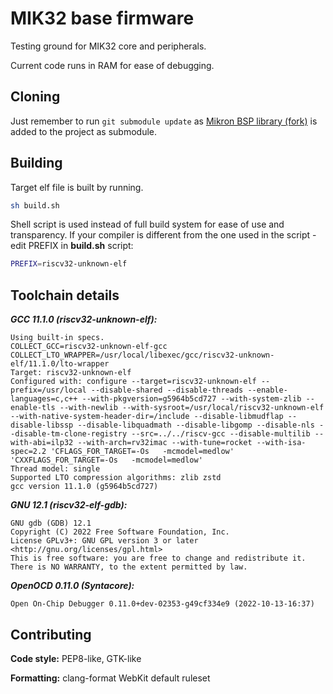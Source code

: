 # MIK32 base firmware

Testing ground for MIK32 core and peripherals.

Current code runs in RAM for ease of debugging.

## Cloning

Just remember to run ```git submodule update``` as [Mikron BSP library (fork)](https://github.com/kefir/mik32-shared/tree/develop) is added to the project as submodule.

## Building

Target elf file is built by running.

```bash
sh build.sh
```

Shell script is used instead of full build system for ease of use and transparency.
If your compiler is different from the one used in the script - edit PREFIX in **build.sh** script:

```bash
PREFIX=riscv32-unknown-elf
```

## Toolchain details

***GCC 11.1.0 (riscv32-unknown-elf):***
```
Using built-in specs.
COLLECT_GCC=riscv32-unknown-elf-gcc
COLLECT_LTO_WRAPPER=/usr/local/libexec/gcc/riscv32-unknown-elf/11.1.0/lto-wrapper
Target: riscv32-unknown-elf
Configured with: configure --target=riscv32-unknown-elf --prefix=/usr/local --disable-shared --disable-threads --enable-languages=c,c++ --with-pkgversion=g5964b5cd727 --with-system-zlib --enable-tls --with-newlib --with-sysroot=/usr/local/riscv32-unknown-elf --with-native-system-header-dir=/include --disable-libmudflap --disable-libssp --disable-libquadmath --disable-libgomp --disable-nls --disable-tm-clone-registry --src=../../riscv-gcc --disable-multilib --with-abi=ilp32 --with-arch=rv32imac --with-tune=rocket --with-isa-spec=2.2 'CFLAGS_FOR_TARGET=-Os   -mcmodel=medlow' 'CXXFLAGS_FOR_TARGET=-Os   -mcmodel=medlow'
Thread model: single
Supported LTO compression algorithms: zlib zstd
gcc version 11.1.0 (g5964b5cd727)
```

***GNU 12.1 (riscv32-elf-gdb):***
```
GNU gdb (GDB) 12.1
Copyright (C) 2022 Free Software Foundation, Inc.
License GPLv3+: GNU GPL version 3 or later <http://gnu.org/licenses/gpl.html>
This is free software: you are free to change and redistribute it.
There is NO WARRANTY, to the extent permitted by law.
```
***OpenOCD 0.11.0 (Syntacore):***
```
Open On-Chip Debugger 0.11.0+dev-02353-g49cf334e9 (2022-10-13-16:37)
```

## Contributing

**Code style:** PEP8-like, GTK-like

**Formatting:** clang-format WebKit default ruleset